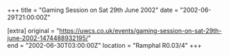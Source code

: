 +++
title = "Gaming Session on Sat 29th June 2002"
date = "2002-06-29T21:00:00Z"

[extra]
original = "https://uwcs.co.uk/events/gaming-session-on-sat-29th-june-2002-1474488932195/"    
end = "2002-06-30T03:00:00Z"
location = "Ramphal R0.03/4"
+++




